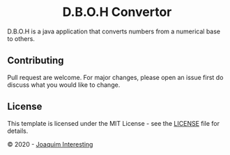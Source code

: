<h1 align="center">D.B.O.H Convertor</h1>  

D.B.O.H is a java application that converts numbers from a numerical base to others. 

## Contributing

Pull request are welcome. For major changes, please open an issue first do discuss what you would like to change. 
## License

This template is licensed under the MIT License - see the [LICENSE](LICENSE) file for details.

&copy; 2020 - [Joaquim Interesting](https://github.com/joaquimInteresting) 